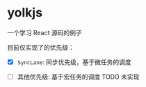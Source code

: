 # yolkjs

一个学习 React 源码的例子

目前仅实现了的优先级：

- [x] `SyncLane`: 同步优先级，基于微任务的调度

- [ ] 其他优先级: 基于宏任务的调度 TODO 未实现
